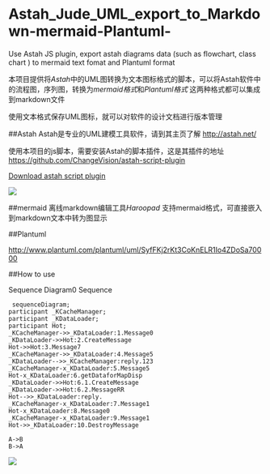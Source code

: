 # Astah_Jude_UML_export_to_Markdown-mermaid-Plantuml-
Use Astah JS plugin, export astah diagrams data (such as flowchart, class chart ) to mermaid text fomat and Plantuml format

本项目提供将*Astah*中的UML图转换为文本图标格式的脚本，可以将Astah软件中的流程图，序列图，转换为*mermaid格式*和*Plantuml格式*
这两种格式都可以集成到markdown文件

使用文本格式保存UML图标，就可以对软件的设计文档进行版本管理

##Astah
Astah是专业的UML建模工具软件，请到其主页了解
http://astah.net/

使用本项目的js脚本，需要安装Astah的脚本插件，这是其插件的地址
https://github.com/ChangeVision/astah-script-plugin

[Download astah script plugin]( http://astah.change-vision.com/plugins/astah_script_plugin/1.0.4.html)

![](https://github.com/ChangeVision/astah-script-plugin/raw/master/doc/screenshots/script_dialog.png)

##mermaid
离线markdown编辑工具*Haroopad* 支持mermaid格式，可直接嵌入到markdown文本中转为图显示

##Plantuml

http://www.plantuml.com/plantuml/uml/SyfFKj2rKt3CoKnELR1Io4ZDoSa70000


##How to use

Sequence Diagram0 Sequence
```mermaid
 sequenceDiagram;
participant _KCacheManager;
participant _KDataLoader;
participant Hot;
_KCacheManager->>_KDataLoader:1.Message0
_KDataLoader->>Hot:2.CreateMessage
Hot->>Hot:3.Message7
_KCacheManager->>_KDataLoader:4.Message5
_KDataLoader-->>_KCacheManager:reply.123
_KCacheManager-x_KDataLoader:5.Message5
Hot-x_KDataLoader:6.getDataforMapDisp
_KDataLoader->>Hot:6.1.CreateMessage
_KDataLoader->>Hot:6.2.MessageRR
Hot-->>_KDataLoader:reply.
_KCacheManager-x_KDataLoader:7.Message1
Hot-x_KDataLoader:8.Message0
_KCacheManager-x_KDataLoader:9.Message1
Hot->>_KDataLoader:10.DestroyMessage
```

```sequence
A->B
B->A
```
<!--
@startuml
Class01 <|-- Class02
Class03 *-- Class04
Class05 o-- Class06
Class07 .. Class08
Class09 -- Class10
@enduml
-->

![](http://121.42.50.111:15001/plantuml/png/Syv9B2usC5ImgT7LLN06Suou8BInWXPSp0GgPggG3nSpWugPA-ZfGOKie4AM2Z1LXWO0)
